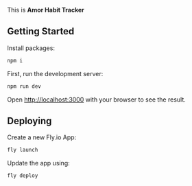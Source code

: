 This is **Amor Habit Tracker**

## Getting Started

Install packages:

```bash
npm i
```

First, run the development server:

```bash
npm run dev
```

Open [http://localhost:3000](http://localhost:3000) with your browser to see the result.

## Deploying

Create a new Fly.io App:

```bash
fly launch
```

Update the app using:

```bash
fly deploy
```
